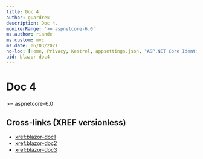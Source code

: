 ```yaml
---
title: Doc 4
author: guardrex
description: Doc 4.
monikerRange: '>= aspnetcore-6.0'
ms.author: riande
ms.custom: mvc
ms.date: 06/03/2021
no-loc: [Home, Privacy, Kestrel, appsettings.json, "ASP.NET Core Identity", cookie, Cookie, Blazor, "Blazor Server", "Blazor WebAssembly", "Identity", "Let's Encrypt", Razor, SignalR]
uid: blazor-doc4
---
```

# Doc 4

&gt;= aspnetcore-6.0

## Cross-links (XREF versionless)

* <xref:blazor-doc1>
* <xref:blazor-doc2>
* <xref:blazor-doc3>
